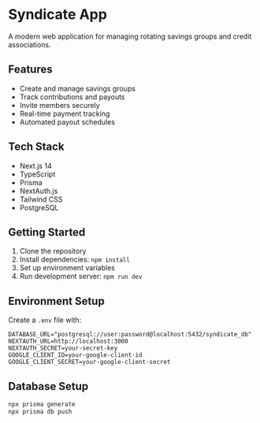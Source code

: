 # Syndicate App

A modern web application for managing rotating savings groups and credit associations.

## Features

- Create and manage savings groups
- Track contributions and payouts
- Invite members securely
- Real-time payment tracking
- Automated payout schedules

## Tech Stack

- Next.js 14
- TypeScript
- Prisma
- NextAuth.js
- Tailwind CSS
- PostgreSQL

## Getting Started

1. Clone the repository
2. Install dependencies: `npm install`
3. Set up environment variables
4. Run development server: `npm run dev`

## Environment Setup

Create a `.env` file with:

```env
DATABASE_URL="postgresql://user:password@localhost:5432/syndicate_db"
NEXTAUTH_URL=http://localhost:3000
NEXTAUTH_SECRET=your-secret-key
GOOGLE_CLIENT_ID=your-google-client-id
GOOGLE_CLIENT_SECRET=your-google-client-secret
```

## Database Setup

```bash
npx prisma generate
npx prisma db push
```
